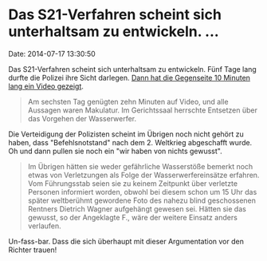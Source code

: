 Das S21-Verfahren scheint sich unterhaltsam zu entwickeln. \...
===============================================================

Date: 2014-07-17 13:30:50

Das S21-Verfahren scheint sich unterhaltsam zu entwickeln. Fünf Tage
lang durfte die Polizei ihre Sicht darlegen. [Dann hat die Gegenseite 10
Minuten lang ein Video
gezeigt](http://www.kontextwochenzeitung.de/politik/172/video-schocker-vom-wasserwerfer-2327.html).

> Am sechsten Tag genügten zehn Minuten auf Video, und alle Aussagen
> waren Makulatur. Im Gerichtssaal herrschte Entsetzen über das Vorgehen
> der Wasserwerfer.

Die Verteidigung der Polizisten scheint im Übrigen noch nicht gehört zu
haben, dass \"Befehlsnotstand\" nach dem 2. Weltkrieg abgeschafft wurde.
Oh und dann pullen sie noch ein \"wir haben von nichts gewusst\".

> Im Übrigen hätten sie weder gefährliche Wasserstöße bemerkt noch etwas
> von Verletzungen als Folge der Wasserwerfereinsätze erfahren. Vom
> Führungsstab seien sie zu keinem Zeitpunkt über verletzte Personen
> informiert worden, obwohl bei diesem schon um 15 Uhr das später
> weltberühmt gewordene Foto des nahezu blind geschossenen Rentners
> Dietrich Wagner aufgehängt gewesen sei. Hätten sie das gewusst, so der
> Angeklagte F., wäre der weitere Einsatz anders verlaufen.

Un-fass-bar. Dass die sich überhaupt mit dieser Argumentation vor den
Richter trauen!
